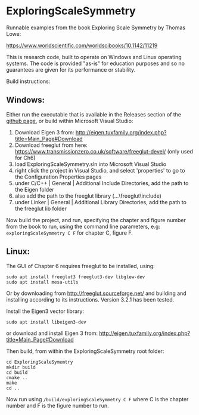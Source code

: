# ExploringScaleSymmetry
Runnable examples from the book Exploring Scale Symmetry by Thomas Lowe: 

   <https://www.worldscientific.com/worldscibooks/10.1142/11219>

This is research code, built to operate on Windows and Linux operating systems. The code is provided "as-is" for education purposes and so no guarantees are given for its performance or stability.

Build instructions:

## Windows:

Either run the executable that is available in the Releases section of the [github page](https://github.com/TGlad/ExploringScaleSymmetry), or build within Microsoft Visual Studio:

1. Download Eigen 3 from: <http://eigen.tuxfamily.org/index.php?title=Main_Page#Download>
2. Download freeglut from here: <https://www.transmissionzero.co.uk/software/freeglut-devel/> (only used for Ch6)
3. load ExploringScaleSymmetry.sln into Microsoft Visual Studio
4. right click the project in Visual Studio, and select 'properties' to go to the Configuration Properties pages
5. under C/C++ | General | Additional Include Directories, add the path to the Eigen folder
6. also add the path to the freeglut library (...\freeglut\include)
7. under Linker | General | Additional Library Directories, add the path to the freeglut lib folder

Now build the project, and run, specifying the chapter and figure number from the book to run, using the command line parameters, e.g: `exploringScaleSymmetry C F` for chapter C, figure F.

## Linux:

The GUI of Chapter 6 requires freeglut to be installed, using:

```
sudo apt install freeglut3 freeglut3-dev libglew-dev
sudo apt install mesa-utils
```

Or by downloading from <http://freeglut.sourceforge.net/> and building and installing according to its instructions. Version 3.2.1 has been tested.

Install the Eigen3 vector library:

```
sudo apt install libeigen3-dev
```

or download and install Eigen 3 from: <http://eigen.tuxfamily.org/index.php?title=Main_Page#Download>

Then build, from within the ExploringScaleSymmetry root folder:

```
cd ExploringScaleSymemtry
mkdir build
cd build
cmake ..
make
cd ..
```

Now run using `/build/exploringScaleSymmetry C F` where C is the chapter number and F is the figure number to run.
